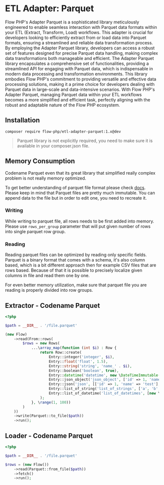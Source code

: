 # ETL Adapter: Parquet

Flow PHP's Adapter Parquet is a sophisticated library meticulously engineered to enable seamless interaction with
Parquet data formats within your ETL (Extract, Transform, Load) workflows. This adapter is crucial for developers
looking to efficiently extract from or load data into Parquet formats, ensuring a streamlined and reliable data
transformation process. By employing the Adapter Parquet library, developers can access a robust set of features
designed for precise Parquet data handling, making complex data transformations both manageable and efficient. The
Adapter Parquet library encapsulates a comprehensive set of functionalities, providing a streamlined API for engaging
with Parquet data, which is indispensable in modern data processing and transformation environments. This library
embodies Flow PHP's commitment to providing versatile and effective data processing solutions, making it a prime choice
for developers dealing with Parquet data in large-scale and data-intensive scenarios. With Flow PHP's Adapter Parquet,
managing Parquet data within your ETL workflows becomes a more simplified and efficient task, perfectly aligning with
the robust and adaptable nature of the Flow PHP ecosystem.

## Installation

```
composer require flow-php/etl-adapter-parquet:1.x@dev
```

> Parquet library is not explicitly required, you need to make sure it is available in your composer.json file.

## Memory Consumption 

Codename Parquet even that its great library that simplified really complex problem
is not really memory optimized. 

To get better understanding of parquet file format please check [docs](https://parquet.apache.org/docs/file-format/).
Please keep in mind that Parquet files are pretty much immutable. 
You can append data to the file but in order to edit one, you need to recreate it.

### Writing

While writing to parquet file, all rows needs to be first added into memory.
Please use `rows_per_group` parameter that will put given number of rows into single parquet row group.

### Reading

Reading parquet files can be optimized by reading only specific fields. 
Parquet is a binary format that comes with a schema, it's also column based, which
is a bit different approach then for example CSV files that are rows based.
Because of that it is possible to precisely localize given columns in file and read 
them one by one. 

For even better memory utilization, make sure that parquet file you are reading 
is properly divided into row groups. 

## Extractor - Codename Parquet

```php
<?php

$path = __DIR__ . '/file.parquet'

(new Flow)
    ->read(From::rows(
        $rows = new Rows(
            ...\array_map(function (int $i) : Row {
                return Row::create(
                    Entry::integer('integer', $i),
                    Entry::float('float', 1.5),
                    Entry::string('string', 'name_' . $i),
                    Entry::boolean('boolean', true),
                    Entry::datetime('datetime', new \DateTimeImmutable()),
                    Entry::json_object('json_object', ['id' => 1, 'name' => 'test']),
                    Entry::json('json', [['id' => 1, 'name' => 'test'], ['id' => 2, 'name' => 'test']]),
                    Entry::list_of_string('list_of_strings', ['a', 'b', 'c']),
                    Entry::list_of_datetime('list_of_datetimes', [new \DateTimeImmutable(), new \DateTimeImmutable(), new \DateTimeImmutable()])
                );
            }, \range(1, 100))
        )
    ))
    ->write(Parquet::to_file($path))
    ->run();
```

## Loader - Codename Parquet

```php 
<?php

$path = __DIR__ . '/file.parquet'

$rows = (new Flow())
    ->read(Parquet::from_file($path))
    ->fetch()
    ->run();
```

